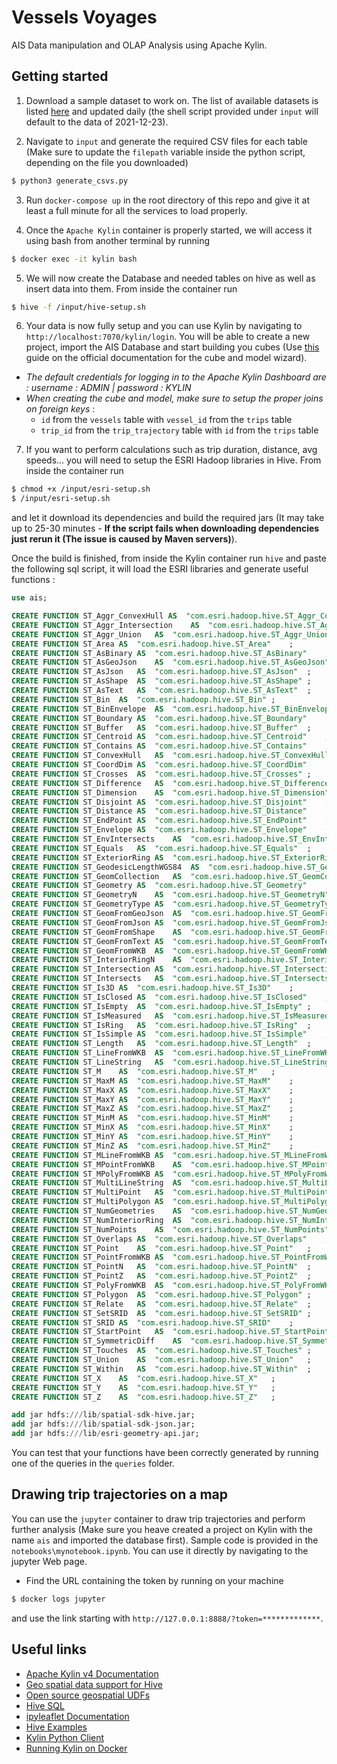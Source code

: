 # Vessels Voyages

AIS Data manipulation and OLAP Analysis using Apache Kylin.

## Getting started

1. Download a sample dataset to work on. The list of available datasets is listed [here](http://web.ais.dk/aisdata/) and updated daily (the shell script provided under `input` will default to the data of 2021-12-23).

2. Navigate to `input` and generate the required CSV files for each table (Make sure to update the `filepath` variable inside the python script, depending on the file you downloaded)

```sh
$ python3 generate_csvs.py
```

3. Run `docker-compose up` in the root directory of this repo and give it at least a full minute for all the services to load properly.

4. Once the `Apache Kylin` container is properly started, we will access it using bash from another terminal by running

```sh
$ docker exec -it kylin bash
```

5. We will now create the Database and needed tables on hive as well as insert data into them. From inside the container run

```sh
$ hive -f /input/hive-setup.sh
```

6. Your data is now fully setup and you can use Kylin by navigating to `http://localhost:7070/kylin/login`. You will be able to create a new project, import the AIS Database and start building you cubes (Use [this](http://kylin.incubator.apache.org/docs/tutorial/create_cube.html) guide on the official documentation for the cube and model wizard).

- _The default credentials for logging in to the Apache Kylin Dashboard are : username : ADMIN | password : KYLIN_
- _When creating the cube and model, make sure to setup the proper joins on foreign keys_ :
  - `id` from the `vessels` table with `vessel_id` from the `trips` table
  - `trip_id` from the `trip_trajectory` table with `id` from the `trips` table

7. If you want to perform calculations such as trip duration, distance, avg speeds... you will need to setup the ESRI Hadoop libraries in Hive. From inside the container run

```sh
$ chmod +x /input/esri-setup.sh
$ /input/esri-setup.sh
```

and let it download its dependencies and build the required jars (It may take up to 25-30 minutes - **If the script fails when downloading dependencies just rerun it (The issue is caused by Maven servers)**).

Once the build is finished, from inside the Kylin container run `hive` and paste the following sql script, it will load the ESRI libraries and generate useful functions :

```sql
use ais;

CREATE FUNCTION ST_Aggr_ConvexHull AS  "com.esri.hadoop.hive.ST_Aggr_ConvexHull" ;
CREATE FUNCTION ST_Aggr_Intersection    AS  "com.esri.hadoop.hive.ST_Aggr_Intersection"   ;
CREATE FUNCTION ST_Aggr_Union   AS  "com.esri.hadoop.hive.ST_Aggr_Union"  ;
CREATE FUNCTION ST_Area AS  "com.esri.hadoop.hive.ST_Area"    ;
CREATE FUNCTION ST_AsBinary AS  "com.esri.hadoop.hive.ST_AsBinary"    ;
CREATE FUNCTION ST_AsGeoJson    AS  "com.esri.hadoop.hive.ST_AsGeoJson"   ;
CREATE FUNCTION ST_AsJson   AS  "com.esri.hadoop.hive.ST_AsJson"  ;
CREATE FUNCTION ST_AsShape  AS  "com.esri.hadoop.hive.ST_AsShape" ;
CREATE FUNCTION ST_AsText   AS  "com.esri.hadoop.hive.ST_AsText"  ;
CREATE FUNCTION ST_Bin  AS  "com.esri.hadoop.hive.ST_Bin" ;
CREATE FUNCTION ST_BinEnvelope  AS  "com.esri.hadoop.hive.ST_BinEnvelope" ;
CREATE FUNCTION ST_Boundary AS  "com.esri.hadoop.hive.ST_Boundary"    ;
CREATE FUNCTION ST_Buffer   AS  "com.esri.hadoop.hive.ST_Buffer"  ;
CREATE FUNCTION ST_Centroid AS  "com.esri.hadoop.hive.ST_Centroid"    ;
CREATE FUNCTION ST_Contains AS  "com.esri.hadoop.hive.ST_Contains"    ;
CREATE FUNCTION ST_ConvexHull   AS  "com.esri.hadoop.hive.ST_ConvexHull"  ;
CREATE FUNCTION ST_CoordDim AS  "com.esri.hadoop.hive.ST_CoordDim"    ;
CREATE FUNCTION ST_Crosses  AS  "com.esri.hadoop.hive.ST_Crosses" ;
CREATE FUNCTION ST_Difference   AS  "com.esri.hadoop.hive.ST_Difference"  ;
CREATE FUNCTION ST_Dimension    AS  "com.esri.hadoop.hive.ST_Dimension"   ;
CREATE FUNCTION ST_Disjoint AS  "com.esri.hadoop.hive.ST_Disjoint"    ;
CREATE FUNCTION ST_Distance AS  "com.esri.hadoop.hive.ST_Distance"    ;
CREATE FUNCTION ST_EndPoint AS  "com.esri.hadoop.hive.ST_EndPoint"    ;
CREATE FUNCTION ST_Envelope AS  "com.esri.hadoop.hive.ST_Envelope"    ;
CREATE FUNCTION ST_EnvIntersects    AS  "com.esri.hadoop.hive.ST_EnvIntersects"   ;
CREATE FUNCTION ST_Equals   AS  "com.esri.hadoop.hive.ST_Equals"  ;
CREATE FUNCTION ST_ExteriorRing AS  "com.esri.hadoop.hive.ST_ExteriorRing"    ;
CREATE FUNCTION ST_GeodesicLengthWGS84  AS  "com.esri.hadoop.hive.ST_GeodesicLengthWGS84" ;
CREATE FUNCTION ST_GeomCollection   AS  "com.esri.hadoop.hive.ST_GeomCollection"  ;
CREATE FUNCTION ST_Geometry AS  "com.esri.hadoop.hive.ST_Geometry"    ;
CREATE FUNCTION ST_GeometryN    AS  "com.esri.hadoop.hive.ST_GeometryN"   ;
CREATE FUNCTION ST_GeometryType AS  "com.esri.hadoop.hive.ST_GeometryType"    ;
CREATE FUNCTION ST_GeomFromGeoJson  AS  "com.esri.hadoop.hive.ST_GeomFromGeoJson" ;
CREATE FUNCTION ST_GeomFromJson AS  "com.esri.hadoop.hive.ST_GeomFromJson"    ;
CREATE FUNCTION ST_GeomFromShape    AS  "com.esri.hadoop.hive.ST_GeomFromShape"   ;
CREATE FUNCTION ST_GeomFromText AS  "com.esri.hadoop.hive.ST_GeomFromText"    ;
CREATE FUNCTION ST_GeomFromWKB  AS  "com.esri.hadoop.hive.ST_GeomFromWKB" ;
CREATE FUNCTION ST_InteriorRingN    AS  "com.esri.hadoop.hive.ST_InteriorRingN"   ;
CREATE FUNCTION ST_Intersection AS  "com.esri.hadoop.hive.ST_Intersection"    ;
CREATE FUNCTION ST_Intersects   AS  "com.esri.hadoop.hive.ST_Intersects"  ;
CREATE FUNCTION ST_Is3D AS  "com.esri.hadoop.hive.ST_Is3D"    ;
CREATE FUNCTION ST_IsClosed AS  "com.esri.hadoop.hive.ST_IsClosed"    ;
CREATE FUNCTION ST_IsEmpty  AS  "com.esri.hadoop.hive.ST_IsEmpty" ;
CREATE FUNCTION ST_IsMeasured   AS  "com.esri.hadoop.hive.ST_IsMeasured"  ;
CREATE FUNCTION ST_IsRing   AS  "com.esri.hadoop.hive.ST_IsRing"  ;
CREATE FUNCTION ST_IsSimple AS  "com.esri.hadoop.hive.ST_IsSimple"    ;
CREATE FUNCTION ST_Length   AS  "com.esri.hadoop.hive.ST_Length"  ;
CREATE FUNCTION ST_LineFromWKB  AS  "com.esri.hadoop.hive.ST_LineFromWKB" ;
CREATE FUNCTION ST_LineString   AS  "com.esri.hadoop.hive.ST_LineString"  ;
CREATE FUNCTION ST_M    AS  "com.esri.hadoop.hive.ST_M"   ;
CREATE FUNCTION ST_MaxM AS  "com.esri.hadoop.hive.ST_MaxM"    ;
CREATE FUNCTION ST_MaxX AS  "com.esri.hadoop.hive.ST_MaxX"    ;
CREATE FUNCTION ST_MaxY AS  "com.esri.hadoop.hive.ST_MaxY"    ;
CREATE FUNCTION ST_MaxZ AS  "com.esri.hadoop.hive.ST_MaxZ"    ;
CREATE FUNCTION ST_MinM AS  "com.esri.hadoop.hive.ST_MinM"    ;
CREATE FUNCTION ST_MinX AS  "com.esri.hadoop.hive.ST_MinX"    ;
CREATE FUNCTION ST_MinY AS  "com.esri.hadoop.hive.ST_MinY"    ;
CREATE FUNCTION ST_MinZ AS  "com.esri.hadoop.hive.ST_MinZ"    ;
CREATE FUNCTION ST_MLineFromWKB AS  "com.esri.hadoop.hive.ST_MLineFromWKB"    ;
CREATE FUNCTION ST_MPointFromWKB    AS  "com.esri.hadoop.hive.ST_MPointFromWKB"   ;
CREATE FUNCTION ST_MPolyFromWKB AS  "com.esri.hadoop.hive.ST_MPolyFromWKB"    ;
CREATE FUNCTION ST_MultiLineString  AS  "com.esri.hadoop.hive.ST_MultiLineString" ;
CREATE FUNCTION ST_MultiPoint   AS  "com.esri.hadoop.hive.ST_MultiPoint"  ;
CREATE FUNCTION ST_MultiPolygon AS  "com.esri.hadoop.hive.ST_MultiPolygon"    ;
CREATE FUNCTION ST_NumGeometries    AS  "com.esri.hadoop.hive.ST_NumGeometries"   ;
CREATE FUNCTION ST_NumInteriorRing  AS  "com.esri.hadoop.hive.ST_NumInteriorRing" ;
CREATE FUNCTION ST_NumPoints    AS  "com.esri.hadoop.hive.ST_NumPoints"   ;
CREATE FUNCTION ST_Overlaps AS  "com.esri.hadoop.hive.ST_Overlaps"    ;
CREATE FUNCTION ST_Point    AS  "com.esri.hadoop.hive.ST_Point"   ;
CREATE FUNCTION ST_PointFromWKB AS  "com.esri.hadoop.hive.ST_PointFromWKB"    ;
CREATE FUNCTION ST_PointN   AS  "com.esri.hadoop.hive.ST_PointN"  ;
CREATE FUNCTION ST_PointZ   AS  "com.esri.hadoop.hive.ST_PointZ"  ;
CREATE FUNCTION ST_PolyFromWKB  AS  "com.esri.hadoop.hive.ST_PolyFromWKB" ;
CREATE FUNCTION ST_Polygon  AS  "com.esri.hadoop.hive.ST_Polygon" ;
CREATE FUNCTION ST_Relate   AS  "com.esri.hadoop.hive.ST_Relate"  ;
CREATE FUNCTION ST_SetSRID  AS  "com.esri.hadoop.hive.ST_SetSRID" ;
CREATE FUNCTION ST_SRID AS  "com.esri.hadoop.hive.ST_SRID"    ;
CREATE FUNCTION ST_StartPoint   AS  "com.esri.hadoop.hive.ST_StartPoint"  ;
CREATE FUNCTION ST_SymmetricDiff    AS  "com.esri.hadoop.hive.ST_SymmetricDiff"   ;
CREATE FUNCTION ST_Touches  AS  "com.esri.hadoop.hive.ST_Touches" ;
CREATE FUNCTION ST_Union    AS  "com.esri.hadoop.hive.ST_Union"   ;
CREATE FUNCTION ST_Within   AS  "com.esri.hadoop.hive.ST_Within"  ;
CREATE FUNCTION ST_X    AS  "com.esri.hadoop.hive.ST_X"   ;
CREATE FUNCTION ST_Y    AS  "com.esri.hadoop.hive.ST_Y"   ;
CREATE FUNCTION ST_Z    AS  "com.esri.hadoop.hive.ST_Z"   ;

add jar hdfs:///lib/spatial-sdk-hive.jar;
add jar hdfs:///lib/spatial-sdk-json.jar;
add jar hdfs:///lib/esri-geometry-api.jar;
```

You can test that your functions have been correctly generated by running one of the queries in the `queries` folder.

## Drawing trip trajectories on a map

You can use the `jupyter` container to draw trip trajectories and perform further analysis (Make sure you heave created a project on Kylin with the name `ais` and imported the database first). Sample code is provided in the `notebooks\mynotebook.ipynb`. You can use it directly by navigating to the jupyter Web page.

- Find the URL containing the token by running on your machine

```sh
$ docker logs jupyter
```

and use the link starting with `http://127.0.0.1:8888/?token=*************`.

## Useful links

- [Apache Kylin v4 Documentation](https://kylin.apache.org/docs/index.html)
- [Geo spatial data support for Hive](https://www.oraylis.de/blog/2015/geo-spatial-data-support-for-hive)
- [Open source geospatial UDFs](https://www.alibabacloud.com/help/doc-detail/147156.htm)
- [Hive SQL](https://www.tutorialspoint.com/hive/index.htm)
- [ipyleaflet Documentation](https://ipyleaflet.readthedocs.io/en/latest/)
- [Hive Examples](https://sparkbyexamples.com/apache-hive/hive-load-csv-file-into-table/)
- [Kylin Python Client](https://kylin.apache.org/docs/tutorial/kylin_client_tool.html)
- [Running Kylin on Docker](https://kylin.apache.org/docs/install/kylin_docker.html)
